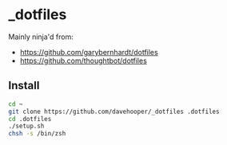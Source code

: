 _dotfiles
=========
Mainly ninja'd from:
* https://github.com/garybernhardt/dotfiles
* https://github.com/thoughtbot/dotfiles

## Install

```bash
cd ~
git clone https://github.com/davehooper/_dotfiles .dotfiles
cd .dotfiles
./setup.sh
chsh -s /bin/zsh
```
